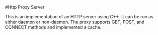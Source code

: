#Http Proxy Server

This is an implementation of an HTTP server using C++.
It can be run as either daemon or non-daemon.
The proxy supports GET, POST, and CONNECT methods and implemented a cache.